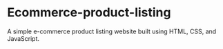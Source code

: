 # Ecommerce-product-listing
A simple e-commerce product listing website built using HTML, CSS, and JavaScript.
